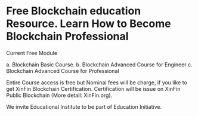 # Free Blockchain education Resource. Learn How to Become Blockchain Professional 
 
 Current Free Module
  
 a. Blockchain Basic Course. 
 b. Blockchain Advanced Course for Engineer 
 c. Blockchain Advanced Course for Professional
 
 
Entire Course access is free but Nominal fees will be charge, if you like to get XinFin Blockchain Certification. 
Certification will be issue on XinFin Public Blockchain (More detail: XinFin.org).

We invite Educational Institute to be part of Education Initiative.
